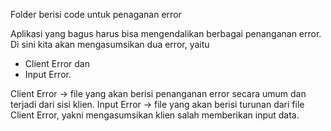 Folder berisi code untuk penaganan error

Aplikasi yang bagus harus bisa mengendalikan berbagai penanganan error. Di sini kita akan mengasumsikan dua error, yaitu 
- Client Error dan 
- Input Error.


Client Error -> file yang akan berisi penanganan error secara umum dan terjadi dari sisi klien. 
Input Error -> file yang akan berisi turunan dari file Client Error, yakni mengasumsikan klien salah memberikan input data.